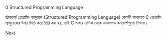 0 Structured Programming Language

স্ট্রাকচার্ড প্রোগ্রামিং ল্যাঙ্গুয়েজ (Structured Programming Language) কোর্সটি সাধারণত C প্রোগ্রামিং ল্যাঙ্গুয়েজের উপর ভিত্তি করে তৈরি করা হয়, 
তাই C ভাষার বেসিক থেকে এডভান্সড কনসেপ্টগুলো শিখবো।


Next
